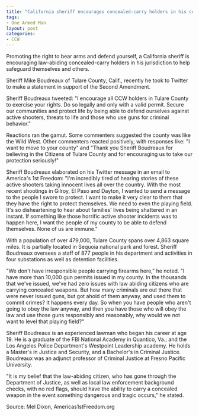 ```yaml
---
title: "California sheriff encourages concealed-carry holders in his county to 'exercise their rights'"
tags:
- One Armed Man
layout: post
categories:
- CCW
---
```


Promoting the right to bear arms and defend yourself, a California sheriff is encouraging law-abiding concealed-carry holders in his jurisdiction to help safeguard themselves and others.

Sheriff Mike Boudreaux of Tulare County, Calif., recently he took to Twitter to make a statement in support of the Second Amendment.

Sheriff Boudreaux tweeted: "I encourage all CCW holders in Tulare County to exercise your rights. Do so legally and only with a valid permit. Secure our communities and protect life by being able to defend ourselves against active shooters, threats to life and those who use guns for criminal behavior."

Reactions ran the gamut. Some commenters suggested the county was like the Wild West. Other commenters reacted positively, with responses like: "I want to move to your county" and "Thank you Sheriff Boudreaux for believing in the Citizens of Tulare County and for encouraging us to take our protection seriously!"

Sheriff Boudreaux elaborated on his Twitter message in an email to America's 1st Freedom: "I'm incredibly tired of hearing stories of these active shooters taking innocent lives all over the country. With the most recent shootings in Gilroy, El Paso and Dayton, I wanted to send a message to the people I swore to protect. I want to make it very clear to them that they have the right to protect themselves. We need to even the playing field. It's so disheartening to hear about families' lives being shattered in an instant. If something like those horrific active shooter incidents was to happen here, I want the people of my county to be able to defend themselves. None of us are immune."

With a population of over 479,000, Tulare County spans over 4,863 square miles. It is partially located in Sequoia national park and forest. Sheriff Boudreaux oversees a staff of 877 people in his department and activities in four substations as well as detention facilities.

"We don't have irresponsible people carrying firearms here," he noted. "I have more than 10,000 gun permits issued in my county. In the thousands that we've issued, we've had zero issues with law abiding citizens who are carrying concealed weapons. But how many criminals are out there that were never issued guns, but got ahold of them anyway, and used them to commit crimes? It happens every day. So when you have people who aren't going to obey the law anyway, and then you have those who will obey the law and use those guns responsibly and reasonably, why would we not want to level that playing field?"

Sheriff Boudreaux is an experienced lawman who began his career at age 19. He is a graduate of the FBI National Academy in Quantico, Va.; and the Los Angeles Police Department's Westpoint Leadership academy. He holds a Master's in Justice and Security, and a Bachelor's in Criminal Justice. Boudreaux was an adjunct professor of Criminal Justice at Fresno Pacific University.

"It is my belief that the law-abiding citizen, who has gone through the Department of Justice, as well as local law enforcement background checks, with no red flags, should have the ability to carry a concealed weapon in the event something dangerous and tragic occurs," he stated.

Source: Mel Dixon, Americas1stFreedom.org